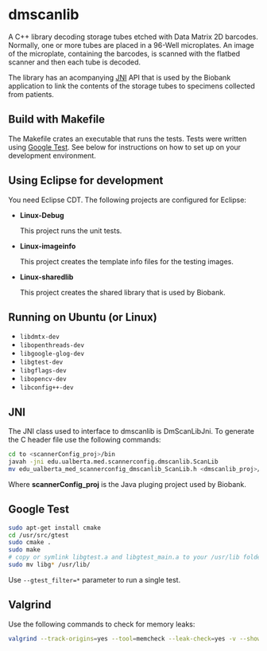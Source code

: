 # dmscanlib

A C++ library decoding storage tubes etched with Data Matrix 2D barcodes. Normally, one or more
tubes are placed in a 96-Well microplates. An image of the microplate, containing the barcodes, 
is scanned with the flatbed scanner and then each tube is decoded. 

The library has an acompanying [JNI](http://en.wikipedia.org/wiki/Java_Native_Interface) API that 
is used by the Biobank application to link the contents of the storage tubes to specimens collected
from patients.

## Build with Makefile

The Makefile crates an executable that runs the tests. Tests were written using 
[Google Test](https://code.google.com/p/googletest/). See below for instructions on how to set up 
on your development environment. 

## Using Eclipse for development

You need Eclipse CDT. The following projects are configured for Eclipse:

* **Linux-Debug**

    This project runs the unit tests.
    
* **Linux-imageinfo**
    
    This project creates the template info files for the testing images.

* **Linux-sharedlib**
    
    This project creates the shared library that is used by Biobank.

## Running on Ubuntu (or Linux)

  - `libdmtx-dev`
  - `libopenthreads-dev`
  - `libgoogle-glog-dev`
  - `libgtest-dev`
  - `libgflags-dev`
  - `libopencv-dev`
  - `libconfig++-dev`

## JNI

The JNI class used to interface to dmscanlib is DmScanLibJni. To generate 
the C header file use the following commands:

```bash
cd to <scannerConfig_proj>/bin
javah -jni edu.ualberta.med.scannerconfig.dmscanlib.ScanLib
mv edu_ualberta_med_scannerconfig_dmscanlib_ScanLib.h <dmscanlib_proj>/src.
```   

Where **scannerConfig_proj** is the Java pluging project used by Biobank.
     
## Google Test

```bash
sudo apt-get install cmake 
cd /usr/src/gtest
sudo cmake .
sudo make
# copy or symlink libgtest.a and libgtest_main.a to your /usr/lib folder
sudo mv libg* /usr/lib/
```

Use `--gtest_filter=*` parameter to run a single test.

## Valgrind

  Use the following commands to check for memory leaks:

```bash
valgrind --track-origins=yes --tool=memcheck --leak-check=yes -v --show-reachable=yes --num-callers=10 Linux-Debug/dmscanlib --gtest_filter=TestDmScanLib.decodeFromInfo
```
